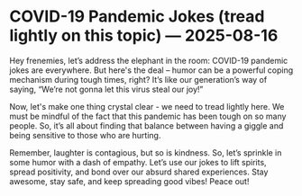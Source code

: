 # COVID-19 Pandemic Jokes (tread lightly on this topic) — 2025-08-16

Hey frenemies, let’s address the elephant in the room: COVID-19 pandemic jokes are everywhere. But here's the deal – humor can be a powerful coping mechanism during tough times, right? It’s like our generation’s way of saying, “We’re not gonna let this virus steal our joy!”

Now, let's make one thing crystal clear - we need to tread lightly here. We must be mindful of the fact that this pandemic has been tough on so many people. So, it’s all about finding that balance between having a giggle and being sensitive to those who are hurting.

Remember, laughter is contagious, but so is kindness. So, let’s sprinkle in some humor with a dash of empathy. Let’s use our jokes to lift spirits, spread positivity, and bond over our absurd shared experiences. Stay awesome, stay safe, and keep spreading good vibes! Peace out!